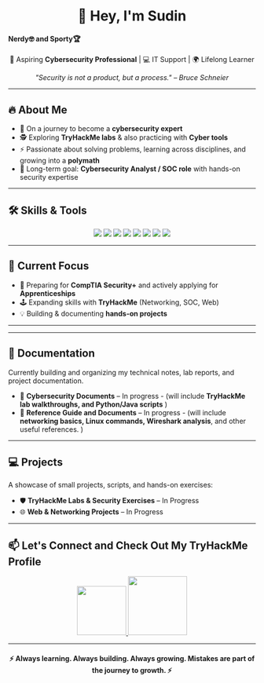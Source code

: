 <h1 align="center">👋 Hey, I'm Sudin</h1>
<h4>Nerdy🤓 and Sporty🏆</h4>

<p align="center">
  🚀 Aspiring <b>Cybersecurity Professional</b> | 💻 IT Support | 🌍 Lifelong Learner  
</p>

<p align="center">
  <i>"Security is not a product, but a process." – Bruce Schneier</i>
</p>

---

## 🔥 About Me  
- 🌱 On a journey to become a **cybersecurity expert** 
- 🕵️ Exploring **TryHackMe labs** & also practicing with **Cyber tools**
- ⚡ Passionate about solving problems, learning across disciplines, and growing into a **polymath**  
- 🎯 Long-term goal: **Cybersecurity Analyst / SOC role** with hands-on security expertise  

---

## 🛠️ Skills & Tools  
<p align="center">
  <img src="https://img.shields.io/badge/Java-Intermediate-blue?logo=java&logoColor=white"/>
  <img src="https://img.shields.io/badge/Python-Transferable-yellow?logo=python&logoColor=white">
  <img src="https://img.shields.io/badge/JavaScript-Beginner-green?logo=javascript&logoColor=white"/>
  <img src="https://img.shields.io/badge/Linux-Explorer-orange?logo=linux&logoColor=white"/>
  <img src="https://img.shields.io/badge/TryHackMe-Labs-red?logo=tryhackme&logoColor=white"/>
  <img src="https://img.shields.io/badge/Wireshark-Basics-lightblue?logo=wireshark&logoColor=white"/>
  <img src="https://img.shields.io/badge/Nmap-Basics-purple?logo=nmap&logoColor=white"/>
  <img src="https://img.shields.io/badge/GitHub-Active-black?logo=github&logoColor=white"/>
</p>

---

## 🎯 Current Focus  
- 📖 Preparing for **CompTIA Security+** and actively applying for **Apprenticeships**  
- 🕹️ Expanding skills with **TryHackMe** (Networking, SOC, Web)  
- 💡 Building & documenting **hands-on projects**  

---

---

## 📂 Documentation  
Currently building and organizing my technical notes, lab reports, and project documentation.  
- 📝 **Cybersecurity Documents** – In progress - (will include **TryHackMe lab walkthroughs, and Python/Java scripts**  )
- 📄 **Reference Guide and Documents** – In progress - (will include **networking basics, Linux commands, Wireshark analysis**, and other useful references.  )

---

## 💻 Projects  
A showcase of small projects, scripts, and hands-on exercises:  
- 🛡️ **TryHackMe Labs & Security Exercises** – In Progress
- 🌐 **Web & Networking Projects** – In Progress  

---

## 📫 Let's Connect and Check Out My TryHackMe Profile 
<p align="center">
  <a href="https://www.linkedin.com/in/sudin-rai-0a8181278">
    <img src="https://img.shields.io/badge/LinkedIn-blue?logo=linkedin&logoColor=white" width="100"/>
  </a> 
  <a href="https://www.tryhackme.com/p/18eren">
    <img src="https://img.shields.io/badge/TryHackMe-gray?logo=tryhackme&logoColor=white" width="120"/>
  </a>
</p>

---

<h4 align="center">⚡ Always learning. Always building. Always growing. Mistakes are part of the journey to growth. ⚡</h4>
